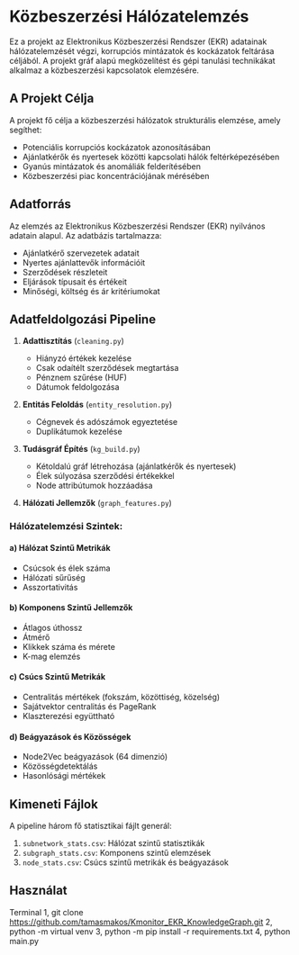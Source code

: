 # Közbeszerzési Hálózatelemzés

Ez a projekt az Elektronikus Közbeszerzési Rendszer (EKR) adatainak hálózatelemzését végzi, korrupciós mintázatok és kockázatok feltárása céljából. A projekt gráf alapú megközelítést és gépi tanulási technikákat alkalmaz a közbeszerzési kapcsolatok elemzésére.

## A Projekt Célja

A projekt fő célja a közbeszerzési hálózatok strukturális elemzése, amely segíthet:
- Potenciális korrupciós kockázatok azonosításában
- Ajánlatkérők és nyertesek közötti kapcsolati hálók feltérképezésében
- Gyanús mintázatok és anomáliák felderítésében
- Közbeszerzési piac koncentrációjának mérésében

## Adatforrás

Az elemzés az Elektronikus Közbeszerzési Rendszer (EKR) nyilvános adatain alapul. Az adatbázis tartalmazza:
- Ajánlatkérő szervezetek adatait
- Nyertes ajánlattevők információit
- Szerződések részleteit
- Eljárások típusait és értékeit
- Minőségi, költség és ár kritériumokat

## Adatfeldolgozási Pipeline

1. **Adattisztítás** (`cleaning.py`)
   - Hiányzó értékek kezelése
   - Csak odaítélt szerződések megtartása
   - Pénznem szűrése (HUF)
   - Dátumok feldolgozása

2. **Entitás Feloldás** (`entity_resolution.py`)
   - Cégnevek és adószámok egyeztetése
   - Duplikátumok kezelése

3. **Tudásgráf Építés** (`kg_build.py`)
   - Kétoldalú gráf létrehozása (ajánlatkérők és nyertesek)
   - Élek súlyozása szerződési értékekkel
   - Node attribútumok hozzáadása

4. **Hálózati Jellemzők** (`graph_features.py`)

### Hálózatelemzési Szintek:

#### a) Hálózat Szintű Metrikák
- Csúcsok és élek száma
- Hálózati sűrűség
- Asszortativitás

#### b) Komponens Szintű Jellemzők
- Átlagos úthossz
- Átmérő
- Klikkek száma és mérete
- K-mag elemzés

#### c) Csúcs Szintű Metrikák
- Centralitás mértékek (fokszám, közöttiség, közelség)
- Sajátvektor centralitás és PageRank
- Klaszterezési együttható

#### d) Beágyazások és Közösségek
- Node2Vec beágyazások (64 dimenzió)
- Közösségdetektálás
- Hasonlósági mértékek

## Kimeneti Fájlok

A pipeline három fő statisztikai fájlt generál:
1. `subnetwork_stats.csv`: Hálózat szintű statisztikák
2. `subgraph_stats.csv`: Komponens szintű elemzések
3. `node_stats.csv`: Csúcs szintű metrikák és beágyazások


## Használat
Terminal
1, git clone https://github.com/tamasmakos/Kmonitor_EKR_KnowledgeGraph.git
2, python -m virtual venv
3, python -m pip install -r requirements.txt
4, python main.py
